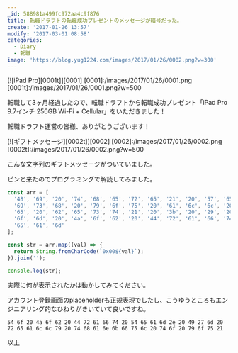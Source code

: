 ```yaml
---
_id: 588981a499fc972aa4c9f876
title: 転職ドラフトの転職成功プレゼントのメッセージが暗号だった。
create: '2017-01-26 13:57'
modify: '2017-03-01 08:58'
categories:
  - Diary
  - 転職
image: 'https://blog.yug1224.com/images/2017/01/26/0002.png?w=300'
---
```


[![iPad Pro][0001t]][0001]
[0001]:/images/2017/01/26/0001.png
[0001t]:/images/2017/01/26/0001.png?w=500

転職して3ヶ月経過したので、転職ドラフトから転職成功プレゼント「iPad Pro 9.7インチ 256GB Wi-Fi + Cellular」をいただきました！

転職ドラフト運営の皆様、ありがとうございます！

[![ギフトメッセージ][0002t]][0002]
[0002]:/images/2017/01/26/0002.png
[0002t]:/images/2017/01/26/0002.png?w=500

こんな文字列のギフトメッセージがついていました。

ピンと来たのでプログラミングで解読してみました。

<!-- more -->

```js
const arr = [
  '48', '69', '20', '74', '68', '65', '72', '65', '21', '20', '57', '65', '20', '77',
  '69', '73', '68', '20', '79', '6f', '75', '20', '61', '6c', '6c', '20', '74', '68',
  '65', '20', '62', '65', '73', '74', '21', '20', '3b', '20', '29', '20', '46', '72',
  '6f', '6d', '20', '4a', '6f', '62', '20', '44', '72', '61', '66', '74', '20', '54',
  '65', '61', '6d'
];

const str = arr.map((val) => {
  return String.fromCharCode(`0x00${val}`);
}).join('');

console.log(str);
```

実際に何が表示されたかは動かしてみてください。

アカウント登録画面のplaceholderも正規表現でしたし、こうゆうところもエンジニアリング的なひねりがきいていて良いですね。

`54 6f 20 4a 6f 62 20 44 72 61 66 74 20 54 65 61 6d 2e 20 49 27 6d 20 72 65 61 6c 6c 79 20 74 68 61 6e 6b 66 75 6c 20 74 6f 20 79 6f 75 21`

以上
